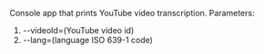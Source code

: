Console app that prints YouTube video transcription.
Parameters:
1. --videoId=(YouTube video id)
2. --lang=(language ISO 639-1 code)
